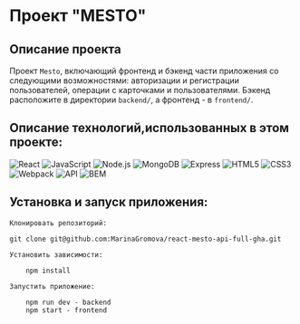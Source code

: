 # Проект "MESTO"

## Описание проекта

Проект `Mesto`, включающий фронтенд и бэкенд части приложения со следующими возможностями: авторизации и регистрации пользователей,
операции с карточками и пользователями. Бэкенд расположите в директории `backend/`, а фронтенд - в `frontend/`.

## Описание технологий,использованных в этом проекте:

![React](https://img.shields.io/badge/-React-191919?style=for-the-badge&logo=React)
![JavaScript](https://img.shields.io/badge/-JavaScript-191919?style=for-the-badge&logo=JavaScript)
![Node.js](https://img.shields.io/badge/-Nodejs-191919?style=for-the-badge&logo=Node.js)
![MongoDB](https://img.shields.io/badge/-MongoDB-191919?style=for-the-badge&logo=MongoDB)
![Express](https://img.shields.io/badge/-Express-191919?style=for-the-badge&logo=Express)
![HTML5](https://img.shields.io/badge/-HTML5-191919?style=for-the-badge&logo=HTML5&logoColor=red)
![CSS3](https://img.shields.io/badge/-CSS3-191919?style=for-the-badge&logo=CSS3&logoColor=blue)
![Webpack](https://img.shields.io/badge/-Webpack-191919?style=for-the-badge&logo=webpack&logoColor=blue)
![API](https://img.shields.io/badge/-API-191919?style=for-the-badge)
![BEM](https://img.shields.io/badge/-BEM-191919?style=for-the-badge)

## Установка и запуск приложения:

    Клонировать репозиторий:

    git clone git@github.com:MarinaGromova/react-mesto-api-full-gha.git

    Установить зависимости:

    	npm install

    Запустить приложение:

    	npm run dev - backend
    	npm start - frontend
